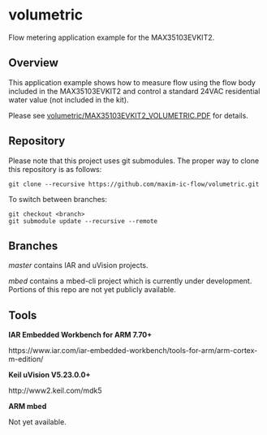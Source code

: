 # volumetric
Flow metering application example for the MAX35103EVKIT2.

## Overview

This application example shows how to measure flow using the flow body included in the MAX35103EVKIT2 and control a standard 24VAC residential water value (not included in the kit).

Please see [volumetric/MAX35103EVKIT2_VOLUMETRIC.PDF](https://github.com/maxim-ic-flow/volumetric/blob/master/MAX35103EVKIT2_VOLUMETRIC.pdf) for details.

## Repository

Please note that this project uses git submodules.  The proper way to clone this repository is as follows:

```
git clone --recursive https://github.com/maxim-ic-flow/volumetric.git
```
To switch between branches:

```
git checkout <branch>
git submodule update --recursive --remote
```

## Branches

<i>master</i> contains IAR and uVision projects.
<p><i>mbed</i> contains a mbed-cli project which is currently under development.  Portions of this repo are not yet publicly available.

## Tools

<b>IAR Embedded Workbench for ARM 7.70+</b>
<p>https://www.iar.com/iar-embedded-workbench/tools-for-arm/arm-cortex-m-edition/

<b>Keil uVision V5.23.0.0+</b>
<p>http://www2.keil.com/mdk5

<b>ARM mbed</b>
<p>Not yet available.
